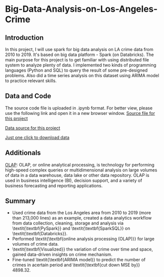 # Big-Data-Analysis-on-Los-Angeles-Crime
## Introduction
In this project, I will use spark for big data analysis on LA crime data from 2010 to 2019. It's based on big data platform - Spark (on Databricks). The main purpose for this project is to get familiar with using distributed file system to analyze plenty of data. I implemented two kinds of programming languages (Python and SQL) to query the result of some pre-designed problems. Also did a time series analysis on this dataset using ARIMA model to practice relevant skills.

## Data and Code
The source code file is uploaded in .ipynb format. For better view, please use the following link and open it in a new browser window.
[Source file for this project](https://databricks-prod-cloudfront.cloud.databricks.com/public/4027ec902e239c93eaaa8714f173bcfc/1772353219017266/2267549507577016/105392983207357/latest.html)

[Data source for this project](https://data.lacity.org/Public-Safety/Crime-Data-from-2010-to-2019/63jg-8b9z/about_data)

[Just one click to download data](https://data.lacity.org/api/views/63jg-8b9z/rows.csv?accessType=DOWNLOAD)

## Additionals
[OLAP](https://www.ibm.com/topics/olap): OLAP, or online analytical processing, is technology for performing high-speed complex queries or multidimensional analysis on large volumes of data in a data warehouse, data lake or other data repository. OLAP is used in business intelligence (BI), decision support, and a variety of business forecasting and reporting applications.

## Summary
- Used crime data from the Los Angeles area from 2010 to 2019 (more than 213,000 lines) as an example, created a data
analytics workflow from data collection, cleaning, storage and analysis via \textit{\textbf{PySpark}} and \textit{\textbf{SparkSQL}} on \textit{\textbf{Databricks}}.
- Performed \textit{\textbf{online analysis processing (OLAP)}} for large volumes of crime data.
- \textit{\textbf{Visualized}} the variation of crime over time and space, gained data-driven insights on crime mechanism.
- Fine-tuned \textit{\textbf{ARIMA model}} to predict the number of crimes in acertain period and \textit{\textbf{cut down MSE by}} 4898.32.
